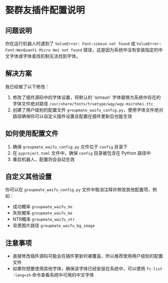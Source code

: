 # 娶群友插件配置说明

## 问题说明

你在运行机器人时遇到了 `ValueError: Font:simsun not found` 或 `ValueError: Font:WenQuanYi Micro Hei not found` 错误，这是因为系统中没有安装指定的中文字体或字体查找机制无法找到字体。

## 解决方案

我已经做了以下修改：

1. 修改了插件源码中的字体设置，将默认的 'simsun' 字体替换为系统中存在的字体文件绝对路径 `/usr/share/fonts/truetype/wqy/wqy-microhei.ttc`
2. 创建了用户级别的配置文件 `groupmate_waifu_config.py`，使用字体文件绝对路径确保你可以自定义插件设置且配置在插件更新后也能生效

## 如何使用配置文件

1. 确保 `groupmate_waifu_config.py` 文件位于 `config` 目录下
2. 在 `pyproject.toml` 文件中，确保 `config` 目录被包含在 Python 路径中
3. 重启机器人，配置将会自动生效

## 自定义其他设置

你可以在 `groupmate_waifu_config.py` 文件中取消注释并修改其他配置项，例如：

- 成功概率 `groupmate_waifu_he`
- 失败概率 `groupmate_waifu_be`
- NTR概率 `groupmate_waifu_ntr`
- 背景图片路径 `groupmate_waifu_bg_image`

## 注意事项

- 直接修改插件源码可能会在插件更新时被覆盖，所以推荐使用用户级别的配置文件
- 如果你想要使用其他字体，确保该字体已经安装在系统中，可以使用 `fc-list :lang=zh` 命令查看系统中可用的中文字体
